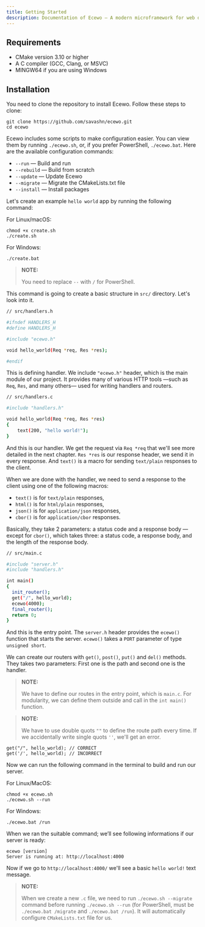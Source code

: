 ```yaml
---
title: Getting Started
description: Documentation of Ecewo — A modern microframework for web development in C
---
```


## Requirements

- CMake version 3.10 or higher
- A C compiler (GCC, Clang, or MSVC)
- MINGW64 if you are using Windows

## Installation

You need to clone the repository to install Ecewo. Follow these steps to clone:

```
git clone https://github.com/savashn/ecewo.git
cd ecewo
```

Ecewo includes some scripts to make configuration easier. You can view them by running `./ecewo.sh`, or, if you prefer PowerShell, `./ecewo.bat`. Here are the available configuration commands:

- `--run`       — Build and run
- `--rebuild`   — Build from scratch
- `--update`    — Update Ecewo
- `--migrate`   — Migrate the CMakeLists.txt file
- `--install`   — Install packages

Let's create an example `hello world` app by running the following command:

For Linux/macOS:
```
chmod +x create.sh
./create.sh
```

For Windows:

```
./create.bat
```

>**NOTE:**
>
> You need to replace `--` with `/` for PowerShell.

This command is going to create a basic structure in `src/` directory. Let's look into it.

```sh
// src/handlers.h

#ifndef HANDLERS_H
#define HANDLERS_H

#include "ecewo.h"

void hello_world(Req *req, Res *res);

#endif
```

This is defining handler. We include `"ecewo.h"` header, which is the main module of our project. It provides many of various HTTP tools —such as `Req`, `Res`, and many others— used for writing handlers and routers.

```sh
// src/handlers.c

#include "handlers.h"

void hello_world(Req *req, Res *res)
{
    text(200, "hello world!");
}
```

And this is our handler. We get the request via `Req *req` that we'll see more detailed in the next chapter. `Res *res` is our response header, we send it in every response. And `text()` is a macro for sending `text/plain` responses to the client.

When we are done with the handler, we need to send a response to the client using one of the following macros:
- `text()` is for `text/plain` responses,
- `html()` is for `html/plain` responses,
- `json()` is for `application/json` responses,
- `cbor()` is for `application/cbor` responses.

Basically, they take 2 parameters: a status code and a response body — except for `cbor()`, which takes three: a status code, a response body, and the length of the response body.

```sh
// src/main.c

#include "server.h"
#include "handlers.h"

int main()
{
  init_router();
  get("/", hello_world);
  ecewo(4000);
  final_router();
  return 0;
}
```

And this is the entry point. The `server.h` header provides the `ecewo()` function that starts the server. `ecewo()` takes a `PORT` parameter of type `unsigned short`.

We can create our routers with `get()`, `post()`, `put()` and `del()` methods. They takes two parameters: First one is the path and second one is the handler.

> **NOTE:**
>
> We have to define our routes in the entry point, which is `main.c`. For modularity, we can define them outside and call in the `int main()` function.

>**NOTE:**
>
> We have to use double quots `""` to define the route path every time. If we accidentally write single quots `''`, we'll get an error.

```
get("/", hello_world); // CORRECT
get('/', hello_world); // INCORRECT
```

Now we can run the following command in the terminal to build and run our server.

For Linux/MacOS:
```
chmod +x ecewo.sh
./ecewo.sh --run
```

For Windows:

```
./ecewo.bat /run
```

When we ran the suitable command; we’ll see following informations if our server is ready:

```
ecewo [version]
Server is running at: http://localhost:4000
```

Now if we go to `http://localhost:4000/` we'll see a basic `hello world!` text message.

>**NOTE:**
>
>When we create a new `.c` file, we need to run `./ecewo.sh --migrate` command before running `./ecewo.sh --run` (for PowerShell, must be `./ecewo.bat /migrate` and `./ecewo.bat /run`). It will automatically configure `CMakeLists.txt` file for us.
